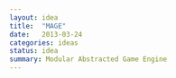 ```yaml
---
layout: idea
title:  "MAGE"
date:   2013-03-24
categories: ideas
status: idea
summary: Modular Abstracted Game Engine
---
```

